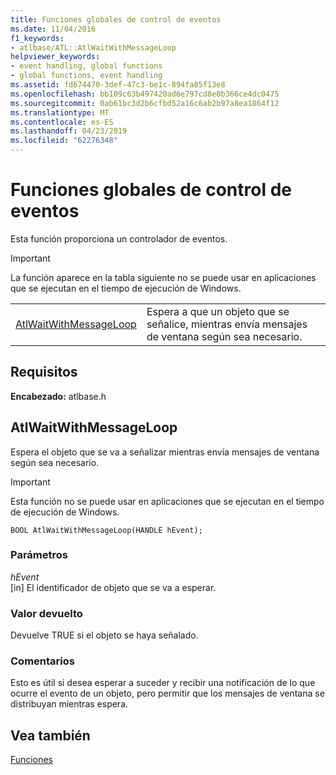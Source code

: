 ```yaml
---
title: Funciones globales de control de eventos
ms.date: 11/04/2016
f1_keywords:
- atlbase/ATL::AtlWaitWithMessageLoop
helpviewer_keywords:
- event handling, global functions
- global functions, event handling
ms.assetid: fd674470-3def-47c3-be1c-894fa85f13e8
ms.openlocfilehash: bb109c63b497420ad6e797cd8e0b366ce4dc0475
ms.sourcegitcommit: 0ab61bc3d2b6cfbd52a16c6ab2b97a8ea1864f12
ms.translationtype: MT
ms.contentlocale: es-ES
ms.lasthandoff: 04/23/2019
ms.locfileid: "62276348"
---
```

# <a name="event-handling-global-functions"></a>Funciones globales de control de eventos

Esta función proporciona un controlador de eventos.

> [!IMPORTANT]
>  La función aparece en la tabla siguiente no se puede usar en aplicaciones que se ejecutan en el tiempo de ejecución de Windows.

|||
|-|-|
|[AtlWaitWithMessageLoop](#atlwaitwithmessageloop)|Espera a que un objeto que se señalice, mientras envía mensajes de ventana según sea necesario.|

## <a name="requirements"></a>Requisitos

**Encabezado:** atlbase.h

##  <a name="atlwaitwithmessageloop"></a>  AtlWaitWithMessageLoop

Espera el objeto que se va a señalizar mientras envía mensajes de ventana según sea necesario.

> [!IMPORTANT]
>  Esta función no se puede usar en aplicaciones que se ejecutan en el tiempo de ejecución de Windows.

```
BOOL AtlWaitWithMessageLoop(HANDLE hEvent);
```

### <a name="parameters"></a>Parámetros

*hEvent*<br/>
[in] El identificador de objeto que se va a esperar.

### <a name="return-value"></a>Valor devuelto

Devuelve TRUE si el objeto se haya señalado.

### <a name="remarks"></a>Comentarios

Esto es útil si desea esperar a suceder y recibir una notificación de lo que ocurre el evento de un objeto, pero permitir que los mensajes de ventana se distribuyan mientras espera.

## <a name="see-also"></a>Vea también

[Funciones](../../atl/reference/atl-functions.md)
